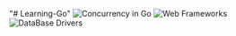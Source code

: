 "# Learning-Go" 
![Concurrency in Go](https://i.imgur.com/lZr8w4h.png)
![Web Frameworks](https://i.imgur.com/0pHKGai.png)
![DataBase Drivers](https://i.imgur.com/ez30mCq.png)

